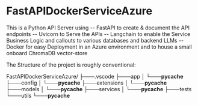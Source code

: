# FastAPIDockerServiceAzure
This is a Python API Server using 
-- FastAPI to create & document the API endpoints
-- Uvicorn to Serve the APIs
-- Langchain to enable the Service Business Logic and callouts to various databases and backend LLMs
-- Docker for easy Deployment in an Azure environment and to house a small onboard ChromaDB vector-store

The Structure of the project is roughly conventional:

FastAPIDockerServiceAzure/
├───.vscode
├───app
│   └───__pycache__
├───config
│   └───__pycache__
├───extensions
│   └───__pycache__
├───models
│   └───__pycache__
├───services
│   └───__pycache__
├───tests
└───utils
    └───__pycache__
